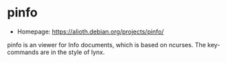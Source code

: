 # pinfo

* Homepage: https://alioth.debian.org/projects/pinfo/

pinfo is an viewer for Info documents, which is based on ncurses. The key-
 commands are in the style of lynx.
